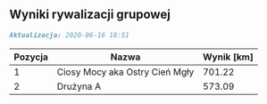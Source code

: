 ## Wyniki rywalizacji grupowej

```markdown
Aktualizacja: 2020-06-16 18:51
```

Pozycja | Nazwa | Wynik [km] |
------------ | -------------  | -------------
 1 |Ciosy Mocy aka Ostry Cień Mgły | 701.22 
 2 |Drużyna A | 573.09
